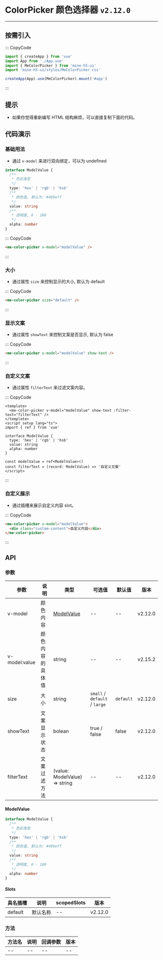 # ColorPicker 颜色选择器 `v2.12.0`

---

## 按需引入

::: CopyCode

```ts
import { createApp } from 'vue'
import App from './App.vue'
import { MeColorPicker } from 'mine-h5-ui'
import 'mine-h5-ui/styles/MeColorPicker.css'

createApp(App).use(MeColorPicker).mount('#app')
```

:::

## 提示

- 如果你觉得重新编写 HTML 结构麻烦，可以直接复制下面的代码。

## 代码演示

### 基础用法

- 通过 `v-model` 来进行双向绑定，可以为 undefined

```ts
interface ModelValue {
  /**
   * 色彩类型
   */
  type: 'hex' | 'rgb' | 'hsb'
  /**
   * 颜色值, 默认为: #409eff
   */
  value: string
  /**
   * 透明度, 0 - 100
   */
  alpha: number
}
```

::: CopyCode

```html
<me-color-picker v-model="modelValue" />
```

:::

### 大小

- 通过属性 `size` 来控制显示的大小, 默认为 default

::: CopyCode

```html
<me-color-picker size="default" />
```

:::

### 显示文案

- 通过属性 `showText` 来控制文案是否显示, 默认为 false

::: CopyCode

```html
<me-color-picker v-model="modelValue" show-text />
```

:::

### 自定义文案

- 通过属性 `filterText` 来过滤文案内容。

::: CopyCode

```vue
<template>
  <me-color-picker v-model="modelValue" show-text :filter-text="filterText" />
</template>
<script setup lang="ts">
import { ref } from 'vue'

interface ModelValue {
  type: 'hex' | 'rgb' | 'hsb'
  value: string
  alpha: number
}

const modelValue = ref<ModelValue>()
const filterText = (record: ModelValue) => '自定义文案'
</script>
```

:::

### 自定义展示

- 通过插槽来展示自定义内容 slot。

::: CopyCode

```html
<me-color-picker v-model="modelValue">
  <div class="custom-content">自定义内容</div>
</me-color-picker>
```

:::

## API

### 参数

| 参数          | 说明             | 类型                          | 可选值                        | 默认值    | 版本    |
| ------------- | ---------------- | ----------------------------- | ----------------------------- | --------- | ------- |
| v-model       | 颜色内容         | [ModelValue](#modelvalue)     | --                            | --        | v2.12.0 |
| v-model:value | 颜色内容的具体值 | string                        | --                            | --        | v2.15.2 |
| size          | 大小             | string                        | `small` / `default` / `large` | `default` | v2.12.0 |
| showText      | 文案显示状态     | bolean                        | true / false                  | false     | v2.12.0 |
| filterText    | 文案过滤方法     | (value: ModelValue) => string | --                            | --        | v2.12.0 |

#### ModelValue

```ts
interface ModelValue {
  /**
   * 色彩类型
   */
  type: 'hex' | 'rgb' | 'hsb'
  /**
   * 颜色值, 默认为: #409eff
   */
  value: string
  /**
   * 透明度, 0 - 100
   */
  alpha: number
}
```

#### Slots

| 具名插槽 | 说明     | scopedSlots | 版本    |
| -------- | -------- | ----------- | ------- |
| default  | 默认名称 | --          | v2.12.0 |

### 方法

| 方法名 | 说明 | 回调参数 | 版本 |
| ------ | ---- | -------- | ---- |
| --     | --   | --       | --   |
